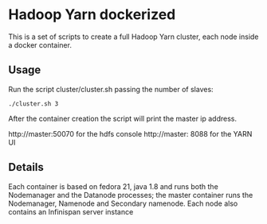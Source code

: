 Hadoop Yarn dockerized
====

This is a set of scripts to create a full Hadoop Yarn cluster, each node inside a docker container.

Usage
---
Run the script cluster/cluster.sh passing the number of slaves: 


```
./cluster.sh 3
```

After the container creation the script will print the master ip address.

http://master:50070 for the hdfs console
http://master: 8088 for the YARN UI


Details
---

Each container is based on fedora 21, java 1.8 and runs both the Nodemanager and the Datanode processes; 
the master container runs the Nodemanager, Namenode and Secondary namenode. Each node also contains an
Infinispan server instance
